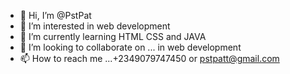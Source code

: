 - 👋 Hi, I’m @PstPat
- 👀 I’m interested in web development
- 🌱 I’m currently learning HTML CSS and JAVA
- 💞️ I’m looking to collaborate on ... in web development
- 📫 How to reach me ...+2349079747450 or pstpatt@gmail.com

<!---
PstPat/PstPat is a ✨ special ✨ repository because its `README.md` (this file) appears on your GitHub profile.
You can click the Preview link to take a look at your changes.
--->

